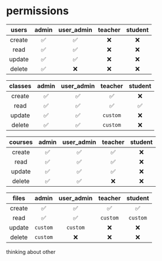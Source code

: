 # permissions


| users  | admin | user_admin | teacher | student |
|:------:|:-----:|:----------:|:-------:|:-------:|
| create |   ✅   |     ✅      |    ❌    |    ❌    |
|  read  |   ✅   |     ✅      |    ❌    |    ❌    |
| update |   ✅   |     ✅      |    ❌    |    ❌    |
| delete |   ✅   |     ❌      |    ❌    |    ❌    |


| classes | admin | user_admin | teacher | student |
|:-------:|:-----:|:----------:|:-------:|:-------:|
| create  |   ✅   |     ✅      |    ✅    |    ❌    |
|  read   |   ✅   |     ✅      |    ✅    |    ✅    |
| update  |   ✅   |     ✅      | `custom`  |    ❌    |
| delete  |   ✅   |     ✅      | `custom`  |    ❌    |



| courses | admin | user_admin | teacher | student |
|:-------:|:-----:|:----------:|:-------:|:-------:|
| create  |   ✅   |     ✅      |    ✅    |    ❌    |
|  read   |   ✅   |     ✅      |    ✅    |    ❌    |
| update  |   ✅   |     ✅      |    ✅    |    ❌    |
| delete  |   ✅   |     ✅      |    ❌    |    ❌    |

| files  |  admin   | user_admin | teacher  | student  |
|:------:|:--------:|:----------:|:--------:|:--------:|
| create |    ✅     |     ✅      |    ✅     |    ✅     |
|  read  |    ✅     |     ✅      | `custom` | `custom` |
| update | `custom` |  `custom`  |    ❌     |    ❌     |
| delete | `custom` |     ❌      |    ❌     |    ❌     |


thinking about other